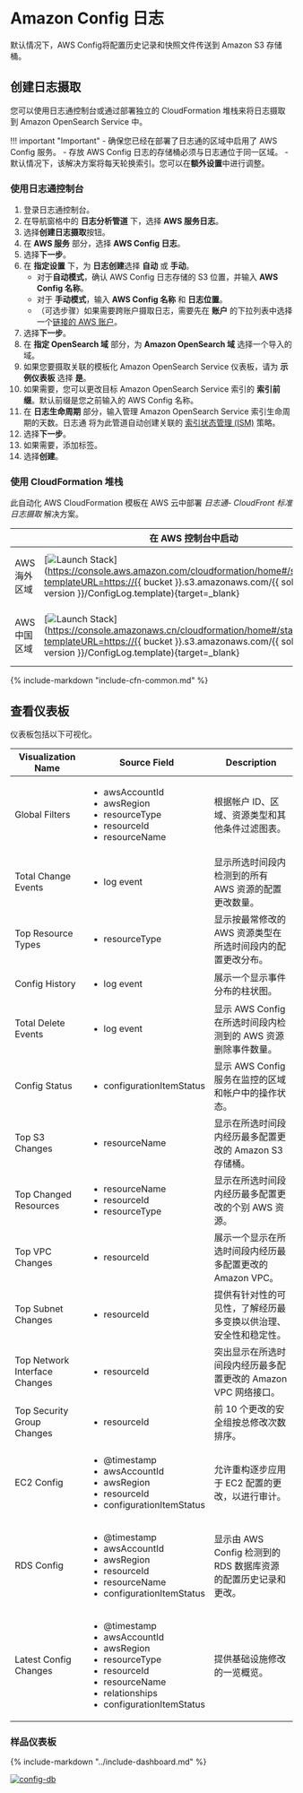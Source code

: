 # Amazon Config 日志
默认情况下，AWS Config将配置历史记录和快照文件传送到 Amazon S3 存储桶。

## 创建日志摄取
您可以使用日志通控制台或通过部署独立的 CloudFormation 堆栈来将日志摄取到 Amazon OpenSearch Service 中。

!!! important "Important"
    - 确保您已经在部署了日志通的区域中启用了 AWS Config 服务。
    - 存放 AWS Config 日志的存储桶必须与日志通位于同一区域。
    - 默认情况下，该解决方案将每天轮换索引。您可以在**额外设置**中进行调整。

### 使用日志通控制台
1. 登录日志通控制台。
2. 在导航窗格中的 **日志分析管道** 下，选择 **AWS 服务日志**。
3. 选择**创建日志摄取**按钮。
4. 在 **AWS 服务** 部分，选择 **AWS Config 日志**。
5. 选择**下一步**。
6. 在 **指定设置** 下，为 **日志创建**选择 **自动** 或 **手动**。
    - 对于**自动模式**，确认 AWS Config 日志存储的 S3 位置，并输入 **AWS Config 名称**。
    - 对于 **手动模式**，输入 **AWS Config 名称** 和 **日志位置**。
    - （可选步骤）如果需要跨账户摄取日志，需要先在 **账户** 的下拉列表中选择一个[链接的 AWS 账户](../link-account/index.md)。
7. 选择**下一步**。
8. 在 **指定 OpenSearch 域** 部分，为 **Amazon OpenSearch 域** 选择一个导入的域。
9. 如果您要摄取关联的模板化 Amazon OpenSearch Service 仪表板，请为 **示例仪表板** 选择 **是**。
10. 如果需要，您可以更改目标 Amazon OpenSearch Service 索引的 **索引前缀**。默认前缀是您之前输入的 AWS Config 名称。
11. 在 **日志生命周期** 部分，输入管理 Amazon OpenSearch Service 索引生命周期的天数。日志通 将为此管道自动创建关联的 [索引状态管理 (ISM)](https://opensearch.org/docs/latest/im-plugin/ism/index/) 策略。
12. 选择**下一步**。
13. 如果需要，添加标签。
14. 选择**创建**。

### 使用 CloudFormation 堆栈
此自动化 AWS CloudFormation 模板在 AWS 云中部署 *日志通- CloudFront 标准日志摄取* 解决方案。

|                      | 在 AWS 控制台中启动                                      | 下载模板                                           |
| -------------------- | ------------------------------------------------------------ | ------------------------------------------------------------ |
| AWS 海外区域 | [![Launch Stack](../../images/launch-stack.png)](https://console.aws.amazon.com/cloudformation/home#/stacks/new?templateURL=https://{{ bucket }}.s3.amazonaws.com/{{ solution }}/{{ version }}/ConfigLog.template){target=_blank} | [Template](https://{{ bucket }}.s3.amazonaws.com/{{ solution }}/{{ version }}/ConfigLog.template) |
| AWS 中国区域 | [![Launch Stack](../../images/launch-stack.png)](https://console.amazonaws.cn/cloudformation/home#/stacks/new?templateURL=https://{{ bucket }}.s3.amazonaws.com/{{ solution }}/{{ version }}/ConfigLog.template){target=_blank} | [Template](https://{{ bucket }}.s3.amazonaws.com/{{ solution }}/{{ version }}/ConfigLog.template) |

{%
include-markdown "include-cfn-common.md"
%}

## 查看仪表板

仪表板包括以下可视化。

| Visualization Name            | Source Field                                                                                                                                                                           | Description                                                                                                                              |
| ----------------------------- | -------------------------------------------------------------------------------------------------------------------------------------------------------------------------------------- | ---------------------------------------------------------------------------------------------------------------------------------------- |
| Global Filters                | <ul><li> awsAccountId </li><li> awsRegion </li><li>resourceType </li><li> resourceId </li><li> resourceName </li></ul>                                                                 |根据帐户 ID、区域、资源类型和其他条件过滤图表。                                         |
| Total Change Events           | <ul><li> log event </li></ul>                                                                                                                                                          | 显示所选时间段内检测到的所有 AWS 资源的配置更改数量。                               |
| Top Resource Types            | <ul><li> resourceType </li></ul>                                                                                                                                                       | 显示按最常修改的 AWS 资源类型在所选时间段内的配置更改分布。                        |
| Config History                | <ul><li> log event </li></ul>                                                                                                                                                          | 展示一个显示事件分布的柱状图。                                                                 |
| Total Delete Events           | <ul><li> log event </li></ul>                                                                                                                                                          | 显示 AWS Config 在所选时间段内检测到的 AWS 资源删除事件数量。                       |
| Config Status                 | <ul><li> configurationItemStatus </li></ul>                                                                                                                                            | 显示 AWS Config 服务在监控的区域和帐户中的操作状态。                                      |
| Top S3 Changes                | <ul><li> resourceName</li></ul>                                                                                                                                                        | 显示在所选时间段内经历最多配置更改的 Amazon S3 存储桶。                              |
| Top Changed Resources         | <ul><li> resourceName</li><li> resourceId</li><li> resourceType</li></ul>                                                                                                              | 显示在所选时间段内经历最多配置更改的个别 AWS 资源。                                    |
| Top VPC Changes               | <ul><li> resourceId</li></ul>                                                                                                                                                          | 展示一个显示在所选时间段内经历最多配置更改的 Amazon VPC。                             |
| Top Subnet Changes            | <ul><li> resourceId</li></ul>                                                                                                                                                          | 提供有针对性的可见性，了解经历最多变换以供治理、安全性和稳定性。                 |
| Top Network Interface Changes | <ul><li> resourceId</li></ul>                                                                                                                                                          | 突出显示在所选时间段内经历最多配置更改的 Amazon VPC 网络接口。                     |
| Top Security Group Changes    | <ul><li> resourceId</li></ul>                                                                                                                                                          | 前 10 个更改的安全组按总修改次数排序。                                            |
| EC2 Config                    | <ul><li>@timestamp</li><li>awsAccountId</li><li>awsRegion</li><li>resourceId</li><li>configurationItemStatus</li></ul>                                                                 | 允许重构逐步应用于 EC2 配置的更改，以进行审计。                                    |
| RDS Config                    | <ul><li>@timestamp</li><li>awsAccountId</li><li>awsRegion</li><li>resourceId</li><li>resourceName</li><li>configurationItemStatus</li></ul>                                            | 显示由 AWS Config 检测到的 RDS 数据库资源的配置历史记录和更改。                    |
| Latest Config Changes         | <ul><li>@timestamp</li><li>awsAccountId</li><li>awsRegion</li><li>resourceType</li><li>resourceId</li><li>resourceName</li><li>relationships</li><li>configurationItemStatus</li></ul> | 提供基础设施修改的一览概览。                                                          |

### 样品仪表板

{%
include-markdown "../include-dashboard.md"
%}

[![config-db]][config-db]

[config-db]: ../../images/dashboards/config-db.png
